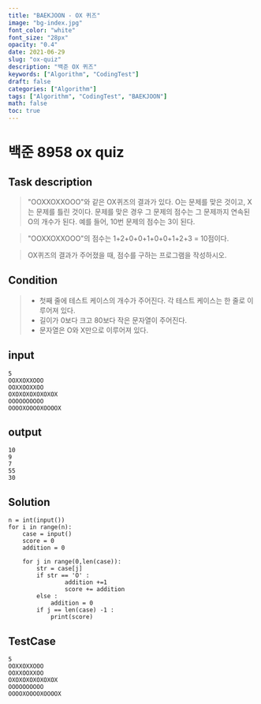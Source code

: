 ```yaml
---
title: "BAEKJOON - OX 퀴즈"
image: "bg-index.jpg"
font_color: "white"
font_size: "28px"
opacity: "0.4"
date: 2021-06-29
slug: "ox-quiz"
description: "백준 OX 퀴즈"
keywords: ["Algorithm", "CodingTest"]
draft: false
categories: ["Algorithm"]
tags: ["Algorithm", "CodingTest", "BAEKJOON"]
math: false
toc: true
---
```


# 백준 8958 ox quiz

## Task description

> "OOXXOXXOOO"와 같은 OX퀴즈의 결과가 있다. O는 문제를 맞은 것이고, X는 문제를 틀린 것이다. 문제를 맞은 경우 그 문제의 점수는 그 문제까지 연속된 O의 개수가 된다. 예를 들어, 10번 문제의 점수는 3이 된다.

> "OOXXOXXOOO"의 점수는 1+2+0+0+1+0+0+1+2+3 = 10점이다.

> OX퀴즈의 결과가 주어졌을 때, 점수를 구하는 프로그램을 작성하시오.

## Condition
> - 첫째 줄에 테스트 케이스의 개수가 주어진다. 각 테스트 케이스는 한 줄로 이루어져 있다.
> - 길이가 0보다 크고 80보다 작은 문자열이 주어진다. 
> - 문자열은 O와 X만으로 이루어져 있다.

## input

```
5
OOXXOXXOOO
OOXXOOXXOO
OXOXOXOXOXOXOX
OOOOOOOOOO
OOOOXOOOOXOOOOX
```

## output

```
10
9
7
55
30
```

## Solution 

```
n = int(input())
for i in range(n):
    case = input()
    score = 0
    addition = 0

    for j in range(0,len(case)):
        str = case[j]
        if str == 'O' :
                addition +=1
                score += addition      
        else : 
            addition = 0
        if j == len(case) -1 :
            print(score)
```



## TestCase
```
5
OOXXOXXOOO
OOXXOOXXOO
OXOXOXOXOXOXOX
OOOOOOOOOO
OOOOXOOOOXOOOOX
```
